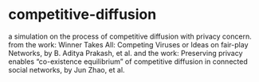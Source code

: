 # competitive-diffusion
a simulation on the process of competitive diffusion with privacy concern.
from the work: Winner Takes All: Competing Viruses or Ideas on fair-play Networks, by B. Aditya Prakash, et al.
and the work: Preserving privacy enables “co-existence equilibrium” of competitive diffusion in connected social networks, by Jun Zhao, et al.

